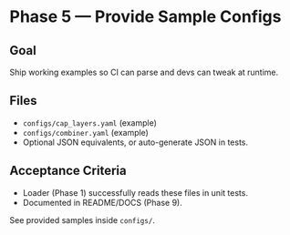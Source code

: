# Phase 5 — Provide Sample Configs

## Goal
Ship working examples so CI can parse and devs can tweak at runtime.

## Files
- `configs/cap_layers.yaml` (example)
- `configs/combiner.yaml` (example)
- Optional JSON equivalents, or auto-generate JSON in tests.

## Acceptance Criteria
- Loader (Phase 1) successfully reads these files in unit tests.
- Documented in README/DOCS (Phase 9).

See provided samples inside `configs/`.

